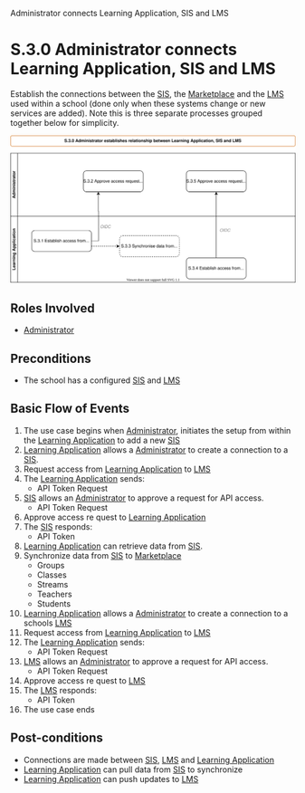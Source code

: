 Administrator connects Learning Application, SIS and LMS
# S.3.0 Administrator connects Learning Application, SIS and LMS

Establish the connections between the [SIS](../services/school-information-system.md), the [Marketplace](../services/marketplace.md) and the [LMS](../services/learning-management-system.md) used within a school (done only when these systems change or new services are added).  Note this is three separate processes grouped together below for simplicity.

![Process Diagram](../diagrams/process-diagrams-S.3.0.svg)

## Roles Involved

  - [Administrator](../roles/administrator.md) 
  
## Preconditions

  - The school has a configured [SIS](../services/school-information-system.md) and [LMS](../services/learning-management-system.md)

## Basic Flow of Events

1. The use case begins when [Administrator](../roles/administrator.md), initiates the setup from within the [Learning Application](../services/learning-application.md) to add a new [SIS](../services/school-information-system.md)
2. [Learning Application](../services/learning-application.md) allows a [Administrator](../roles/administrator.md) to create a connection to a [SIS](../services/school-information-system.md).
3. Request access from [Learning Application](../services/learning-application.md)  to [LMS](../services/learning-management-system.md)
4. The [Learning Application](../services/learning-application.md) sends:
   - API Token Request
5. [SIS](../services/school-information-system.md) allows an [Administrator](../roles/administrator.md) to approve a request for API access.
   - API Token Request
6. Approve access re	quest to [Learning Application](../services/learning-application.md)
7. The [SIS](../services/school-information-system.md) responds:
   - API Token
8. [Learning Application](../services/learning-application.md) can retrieve data from [SIS](../services/school-information-system.md).
9. Synchronize data from [SIS](../services/school-information-system.md) to [Marketplace](../services/marketplace.md)
   - Groups
   - Classes
   - Streams
   - Teachers
   - Students
10. [Learning Application](../services/learning-application.md) allows a [Administrator](../roles/administrator.md) to create a connection to a schools [LMS](../services/learning-management-system.md)
11. Request access from [Learning Application](../services/learning-application.md) to [LMS](../services/learning-management-system.md)
12. The [Learning Application](../services/learning-application.md) sends:
    - API Token Request
13. [LMS](../services/learning-management-system.md) allows an [Administrator](../roles/administrator.md) to approve a request for API access.
    - API Token Request
14. Approve access re	quest to [LMS](../services/learning-management-system.md)
15. The [LMS](../services/learning-management-system.md) responds:
    - API Token
16. The use case ends

## Post-conditions

  - Connections are made between [SIS](../services/school-information-system.md), [LMS](../services/learning-management-system.md) and [Learning Application](../services/learning-application.md)
  - [Learning Application](../services/learning-application.md) can pull data from [SIS](../services/school-information-system.md) to synchronize
  - [Learning Application](../services/learning-application.md) can push updates to [LMS](../services/learning-management-system.md)

